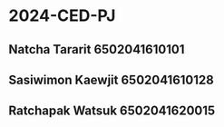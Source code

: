 # 2024-CED-PJ
## Natcha Tararit 6502041610101
## Sasiwimon Kaewjit 6502041610128
## Ratchapak Watsuk 6502041620015
